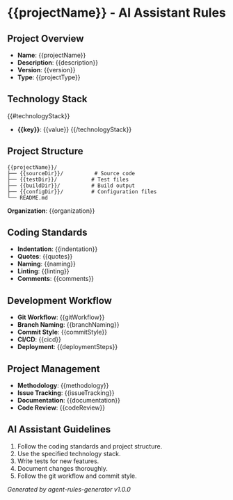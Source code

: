 # {{projectName}} - AI Assistant Rules

## Project Overview
- **Name**: {{projectName}}
- **Description**: {{description}}
- **Version**: {{version}}
- **Type**: {{projectType}}

## Technology Stack
{{#technologyStack}}
- **{{key}}**: {{value}}
{{/technologyStack}}

## Project Structure
```
{{projectName}}/
├── {{sourceDir}}/          # Source code
├── {{testDir}}/           # Test files
├── {{buildDir}}/          # Build output
├── {{configDir}}/         # Configuration files
└── README.md
```
**Organization**: {{organization}}

## Coding Standards
- **Indentation**: {{indentation}}
- **Quotes**: {{quotes}}
- **Naming**: {{naming}}
- **Linting**: {{linting}}
- **Comments**: {{comments}}

## Development Workflow
- **Git Workflow**: {{gitWorkflow}}
- **Branch Naming**: {{branchNaming}}
- **Commit Style**: {{commitStyle}}
- **CI/CD**: {{cicd}}
- **Deployment**: {{deploymentSteps}}

## Project Management
- **Methodology**: {{methodology}}
- **Issue Tracking**: {{issueTracking}}
- **Documentation**: {{documentation}}
- **Code Review**: {{codeReview}}

## AI Assistant Guidelines
1. Follow the coding standards and project structure.
2. Use the specified technology stack.
3. Write tests for new features.
4. Document changes thoroughly.
5. Follow the git workflow and commit style.

*Generated by agent-rules-generator v1.0.0*